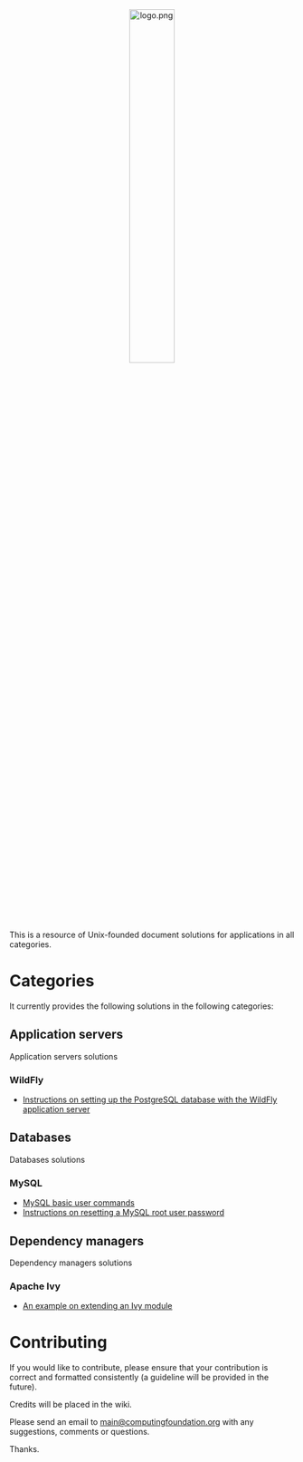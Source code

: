 
<div align='center'>
	<img src='https://raw.githubusercontent.com/computingfoundation/applications/images/logo.png' width='40%' alt='logo.png'>
</div>
<br><br><br>

This is a resource of Unix-founded document solutions for applications in all categories.

# Categories

It currently provides the following solutions in the following categories:

## Application servers

Application servers solutions

### WildFly

* [Instructions on setting up the PostgreSQL database with the WildFly application server](application_servers/wildfly/set-up-postgresql-with-wildfly-instructions.txt)

## Databases

Databases solutions

### MySQL

* [MySQL basic user commands](databases/mysql/mysql-basic-user-commands.txt)
* [Instructions on resetting a MySQL root user password](databases/mysql/reset-mysql-root-user-password-instructions.txt)

## Dependency managers

Dependency managers solutions

### Apache Ivy

* [An example on extending an Ivy module](dependency_managers/apache_ivy/extend-ivy-module-example.txt)

# Contributing

If you would like to contribute, please ensure that your contribution is correct and formatted consistently (a guideline will be provided in the future).

Credits will be placed in the wiki.

Please send an email to main@computingfoundation.org with any suggestions, comments or questions.

Thanks.

